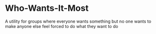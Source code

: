 # Who-Wants-It-Most
A utility for groups where everyone wants something but no one wants to make anyone else feel forced to do what they want to do
